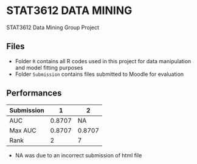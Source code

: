 # STAT3612 DATA MINING
STAT3612 Data Mining Group Project
## Files
- Folder `R` contains all R codes used in this project for data manipulation and model fitting purposes
- Folder `Submission` contains files submitted to Moodle for evaluation
## Performances
|Submission|1|2|
|---|---|---|
|AUC|0.8707|NA|
|Max AUC|0.8707|0.8707|
|Rank|2|7|
* NA was due to an incorrect submission of html file
